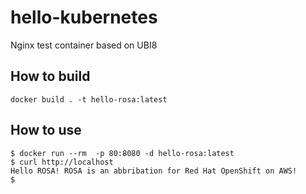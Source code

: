 # hello-kubernetes
Nginx test container based on UBI8

## How to build
```
docker build . -t hello-rosa:latest 
```

## How to use
```
$ docker run --rm  -p 80:8080 -d hello-rosa:latest
$ curl http://localhost 
Hello ROSA! ROSA is an abbribation for Red Hat OpenShift on AWS! 
$
```

